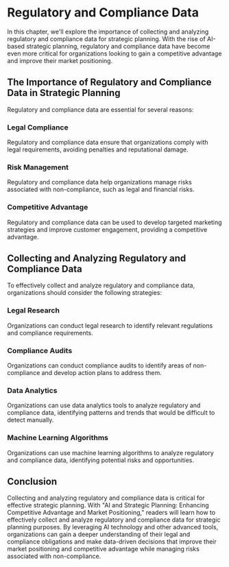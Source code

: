 Regulatory and Compliance Data
============================================================================================

In this chapter, we'll explore the importance of collecting and analyzing regulatory and compliance data for strategic planning. With the rise of AI-based strategic planning, regulatory and compliance data have become even more critical for organizations looking to gain a competitive advantage and improve their market positioning.

The Importance of Regulatory and Compliance Data in Strategic Planning
----------------------------------------------------------------------

Regulatory and compliance data are essential for several reasons:

### Legal Compliance

Regulatory and compliance data ensure that organizations comply with legal requirements, avoiding penalties and reputational damage.

### Risk Management

Regulatory and compliance data help organizations manage risks associated with non-compliance, such as legal and financial risks.

### Competitive Advantage

Regulatory and compliance data can be used to develop targeted marketing strategies and improve customer engagement, providing a competitive advantage.

Collecting and Analyzing Regulatory and Compliance Data
-------------------------------------------------------

To effectively collect and analyze regulatory and compliance data, organizations should consider the following strategies:

### Legal Research

Organizations can conduct legal research to identify relevant regulations and compliance requirements.

### Compliance Audits

Organizations can conduct compliance audits to identify areas of non-compliance and develop action plans to address them.

### Data Analytics

Organizations can use data analytics tools to analyze regulatory and compliance data, identifying patterns and trends that would be difficult to detect manually.

### Machine Learning Algorithms

Organizations can use machine learning algorithms to analyze regulatory and compliance data, identifying potential risks and opportunities.

Conclusion
----------

Collecting and analyzing regulatory and compliance data is critical for effective strategic planning. With "AI and Strategic Planning: Enhancing Competitive Advantage and Market Positioning," readers will learn how to effectively collect and analyze regulatory and compliance data for strategic planning purposes. By leveraging AI technology and other advanced tools, organizations can gain a deeper understanding of their legal and compliance obligations and make data-driven decisions that improve their market positioning and competitive advantage while managing risks associated with non-compliance.
